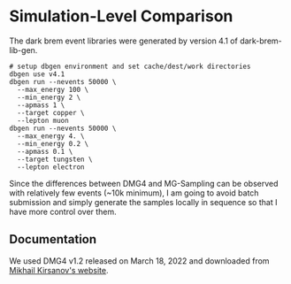 # Simulation-Level Comparison

The dark brem event libraries were generated by version 4.1 of dark-brem-lib-gen.
```
# setup dbgen environment and set cache/dest/work directories
dbgen use v4.1
dbgen run --nevents 50000 \
  --max_energy 100 \
  --min_energy 2 \
  --apmass 1 \
  --target copper \
  --lepton muon
dbgen run --nevents 50000 \
  --max_energy 4. \
  --min_energy 0.2 \
  --apmass 0.1 \
  --target tungsten \
  --lepton electron
```

Since the differences between DMG4 and MG-Sampling can be observed with relatively few events
(~10k minimum), I am going to avoid batch submission and simply generate the samples locally 
in sequence so that I have more control over them.

## Documentation
We used DMG4 v1.2 released on March 18, 2022 and downloaded from [Mikhail Kirsanov's website](http://mkirsano.web.cern.ch/mkirsano/DMG4.tar.gz).

